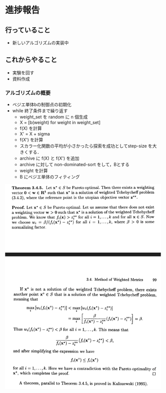 # 進捗報告
## 行っていること
-  新しいアルゴリズムの実装中     

## これからやること
- 実験を回す
- 資料作成

### アルゴリズムの概要
- ベジエ単体bの制御点の初期化
- while 終了条件まで繰り返す
    - weight_set を random に n 個生成
    - X = [b(weight) for weight in weight_set]
    - f(X) を計算
    - X' = X + sigma
    - f(X') を計算
    - スカラー化関数の平均が小さかったら探索を成功としてstep-size を大きくする．
    - archive に f(X) と f(X') を追加
    - archive に対して non-dominated-sort をして，Bとする
    - weight を計算
    - B にベジエ単体のフィティング

 ![new theorem](image.png)

